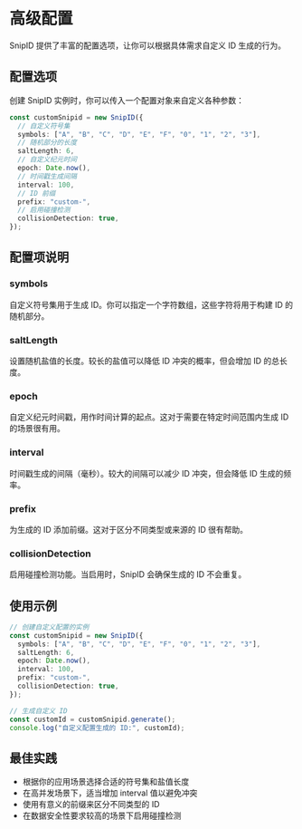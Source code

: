# 高级配置

SnipID 提供了丰富的配置选项，让你可以根据具体需求自定义 ID 生成的行为。

## 配置选项

创建 SnipID 实例时，你可以传入一个配置对象来自定义各种参数：

```typescript
const customSnipid = new SnipID({
  // 自定义符号集
  symbols: ["A", "B", "C", "D", "E", "F", "0", "1", "2", "3"],
  // 随机部分的长度
  saltLength: 6,
  // 自定义纪元时间
  epoch: Date.now(),
  // 时间戳生成间隔
  interval: 100,
  // ID 前缀
  prefix: "custom-",
  // 启用碰撞检测
  collisionDetection: true,
});
```

## 配置项说明

### symbols

自定义符号集用于生成 ID。你可以指定一个字符数组，这些字符将用于构建 ID 的随机部分。

### saltLength

设置随机盐值的长度。较长的盐值可以降低 ID 冲突的概率，但会增加 ID 的总长度。

### epoch

自定义纪元时间戳，用作时间计算的起点。这对于需要在特定时间范围内生成 ID 的场景很有用。

### interval

时间戳生成的间隔（毫秒）。较大的间隔可以减少 ID 冲突，但会降低 ID 生成的频率。

### prefix

为生成的 ID 添加前缀。这对于区分不同类型或来源的 ID 很有帮助。

### collisionDetection

启用碰撞检测功能。当启用时，SnipID 会确保生成的 ID 不会重复。

## 使用示例

```typescript
// 创建自定义配置的实例
const customSnipid = new SnipID({
  symbols: ["A", "B", "C", "D", "E", "F", "0", "1", "2", "3"],
  saltLength: 6,
  epoch: Date.now(),
  interval: 100,
  prefix: "custom-",
  collisionDetection: true,
});

// 生成自定义 ID
const customId = customSnipid.generate();
console.log("自定义配置生成的 ID:", customId);
```

## 最佳实践

- 根据你的应用场景选择合适的符号集和盐值长度
- 在高并发场景下，适当增加 interval 值以避免冲突
- 使用有意义的前缀来区分不同类型的 ID
- 在数据安全性要求较高的场景下启用碰撞检测

